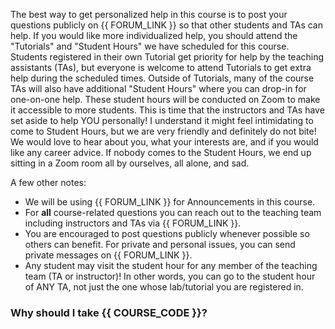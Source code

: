 The best way to get personalized help in this course is to post your questions publicly on {{ FORUM_LINK }} so that other students and TAs can help.
If you would like more individualized help, you should attend the "Tutorials" and "Student Hours" we have scheduled for this course.
Students registered in their own Tutorial get priority for help by the teaching assistants (TAs), but everyone is welcome to attend Tutorials to get extra help during the scheduled times.
Outside of Tutorials, many of the course TAs will also have additional "Student Hours" where you can drop-in for one-on-one help.
These student hours will be conducted on Zoom to make it accessible to more students.
This is time that the instructors and TAs have set aside to help YOU personally!
I understand it might feel intimidating to come to Student Hours, but we are very friendly and definitely do not bite!
We would love to hear about you, what your interests are, and if you would like any career advice. 
If nobody comes to the Student Hours, we end up sitting in a Zoom room all by ourselves, all alone, and sad.

A few other notes:

- We will be using {{ FORUM_LINK }} for Announcements in this course.
- For **all** course-related questions you can reach out to the teaching team including instructors and TAs via {{ FORUM_LINK }}.
- You are encouraged to post questions publicly whenever possible so others can benefit. For private and personal issues, you can send private messages on {{ FORUM_LINK }}.
- Any student may visit the student hour for any member of the teaching team (TA or instructor)! In other words, you can go to the student hour of ANY TA, not just the one whose lab/tutorial you are registered in. 

<!-- 
### A message from your instructor

Will add a video message here soon.

Closer to the start of the term, I will update the video below with an actual message to the students :-).
Until then, enjoy being [Rick-Rolled](https://www.dictionary.com/e/slang/rickrolling/).

<div style="position: relative; padding-bottom: 56.25%; height: 0; overflow: hidden; max-width: 100%; height: auto;">
    <iframe src="https://www.youtube.com/embed/_G7FybZQ5zE" frameborder="0" allowfullscreen style="position: absolute; top: 0; left: 0; width: 100%; height: 100%;"></iframe>
</div>
 -->


### Why should I take {{ COURSE_CODE }}?

```{include} syllabus_bits/course_teaser.md
```